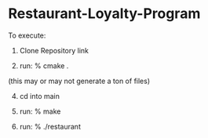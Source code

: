 # Restaurant-Loyalty-Program

To execute:

1. Clone Repository link

2. run: % cmake .

(this may or may not generate a ton of files)

4. cd into main

5. run: % make

6. run: % ./restaurant
